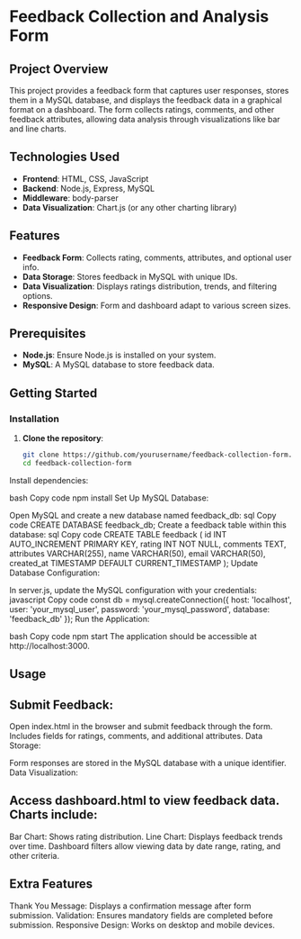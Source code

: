 # Feedback Collection and Analysis Form

## Project Overview
This project provides a feedback form that captures user responses, stores them in a MySQL database, and displays the feedback data in a graphical format on a dashboard. The form collects ratings, comments, and other feedback attributes, allowing data analysis through visualizations like bar and line charts.

## Technologies Used
- **Frontend**: HTML, CSS, JavaScript
- **Backend**: Node.js, Express, MySQL
- **Middleware**: body-parser
- **Data Visualization**: Chart.js (or any other charting library)

## Features
- **Feedback Form**: Collects rating, comments, attributes, and optional user info.
- **Data Storage**: Stores feedback in MySQL with unique IDs.
- **Data Visualization**: Displays ratings distribution, trends, and filtering options.
- **Responsive Design**: Form and dashboard adapt to various screen sizes.

## Prerequisites
- **Node.js**: Ensure Node.js is installed on your system.
- **MySQL**: A MySQL database to store feedback data.

## Getting Started

### Installation

1. **Clone the repository**:
   ```bash
   git clone https://github.com/yourusername/feedback-collection-form.git
   cd feedback-collection-form
Install dependencies:

bash
Copy code
npm install
Set Up MySQL Database:

Open MySQL and create a new database named feedback_db:
sql
Copy code
CREATE DATABASE feedback_db;
Create a feedback table within this database:
sql
Copy code
CREATE TABLE feedback (
  id INT AUTO_INCREMENT PRIMARY KEY,
  rating INT NOT NULL,
  comments TEXT,
  attributes VARCHAR(255),
  name VARCHAR(50),
  email VARCHAR(50),
  created_at TIMESTAMP DEFAULT CURRENT_TIMESTAMP
);
Update Database Configuration:

In server.js, update the MySQL configuration with your credentials:
javascript
Copy code
const db = mysql.createConnection({
  host: 'localhost',
  user: 'your_mysql_user',
  password: 'your_mysql_password',
  database: 'feedback_db'
});
Run the Application:

bash
Copy code
npm start
The application should be accessible at http://localhost:3000.

## Usage
## Submit Feedback:

Open index.html in the browser and submit feedback through the form.
Includes fields for ratings, comments, and additional attributes.
Data Storage:

Form responses are stored in the MySQL database with a unique identifier.
Data Visualization:

## Access dashboard.html to view feedback data. Charts include:
Bar Chart: Shows rating distribution.
Line Chart: Displays feedback trends over time.
Dashboard filters allow viewing data by date range, rating, and other criteria.
## Extra Features
Thank You Message: Displays a confirmation message after form submission.
Validation: Ensures mandatory fields are completed before submission.
Responsive Design: Works on desktop and mobile devices.
